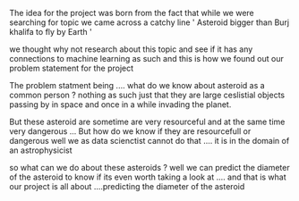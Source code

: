 The idea for the project was born from the fact that while we were searching for topic we came across a catchy line 
' Asteroid bigger than Burj khalifa to fly by Earth ' 

we thought why not research about this topic and see if it has any connections to machine learning as such 
and this is how we found out our problem statement for the project 

The problem statment being ....
what do we know about asteroid as a common person ?
nothing as such just that they are large ceslistial objects passing by in space and once in a while invading the planet.

But these asteroid are sometime are very resourceful and at the same time very dangerous ... 
But how do we know if they are resourcefull or dangerous 
well we as data scienctist cannot do that .... it is in the domain of an astrophysicist

so what can we do about these asteroids ?
well we can predict the diameter of the asteroid to know if its even worth taking a look at ....
and that is what our project is all about ....predicting the diameter of the asteroid 
